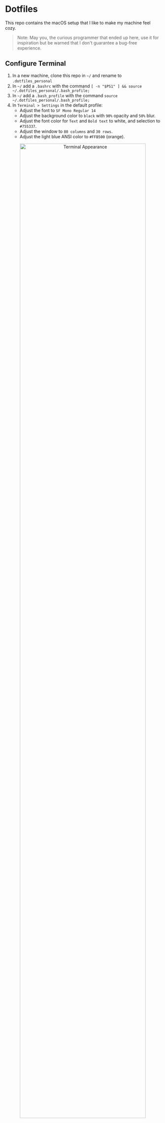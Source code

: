 # Dotfiles
This repo contains the macOS setup that I like to make my machine feel cozy.

> Note: May you, the curious programmer that ended up here, use it for inspiration but be warned that I don't guarantee a bug-free experience.

## Configure Terminal
1. In a new machine, clone this repo in `~/` and rename to `.dotfiles_personal`
2. In `~/` add a `.bashrc` with the command `[ -n "$PS1" ] && source ~/.dotfiles_personal/.bash_profile;`
3. In `~/` add a `.bash_profile` with the command `source ~/.dotfiles_personal/.bash_profile;`
4. In `Terminal > Settings` in the default profile:
   - Adjust the font to `SF Mono Regular 14`
   - Adjust the background color to `black` with `90%` opacity and `50%` blur.
   - Adjust the font color for `Text` and `Bold text` to white, and selection to `#755337`.
   - Adjust the window to `80 columns` and `30 rows`.
   - Adjust the light blue ANSI color to `#FFB500` (orange).

<p align="center">
 <img src="https://github.com/user-attachments/assets/990efe93-044b-4aaf-a79d-c0f41192c70c" alt="Terminal Appearance" width=90%>
</p>

## Configure iTerm
iTerm2 is stylized using Fish. To configure it:
1. Install iTerm2, Fish and OhMyFish! and load the theme **neolambda**.
2. Fild the file `~/.config/fish/config.fish` and write the contents:
```
source ~/.dotfiles_personal/fish/config.fish
```
3. Find the omf (OhMyFish!) themes folder and copy `fish_prompt.fish` and `fish_righ_prompt.fish`.

## Configure VSCode
The settings file has to be symlinked so that VSCode uses the one in this repo:
- VSCode settings file: `~/Library/Application Support/Code/User/settings.json`

```bash
ln -s ~/.dotfiles_personal/vscode/settings.json ~/Library/Application\ Support/Code/User/
```

<img width="1015" height="468" alt="image" src="https://github.com/user-attachments/assets/a2d97d87-f454-4e26-8d40-0c68236f8965" />


## Other configuration
1. In `~/` add a `.gitconfig` with the content:
```
[include]
  path = ~/.dotfiles_personal/.my_gitconfig
```
5. Install the Git Autocompletion executable with:
```
curl https://raw.githubusercontent.com/git/git/master/contrib/completion/git-completion.bash -o ~/.git-completion.bash
```
6. Run `.config_macos.sh` to config macOS settings.
7. Other settings:
   - Trackpad speed: `8/10`

**IMP: Always push changes made locally to keep them in sync here!**

